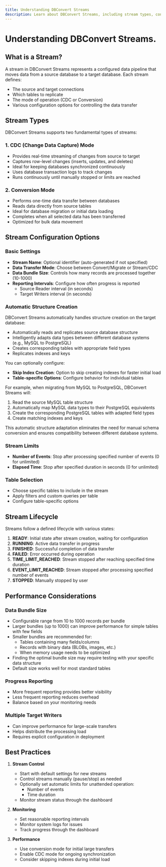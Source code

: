 ```yaml
---
title: Understanding DBConvert Streams
description: Learn about DBConvert Streams, including stream types, configuration options, and best practices.
---
```


# Understanding DBConvert Streams.

## What is a Stream?

A stream in DBConvert Streams represents a configured data pipeline that moves data from a source database to a target database. Each stream defines:
- The source and target connections
- Which tables to replicate
- The mode of operation (CDC or Conversion)
- Various configuration options for controlling the data transfer

## Stream Types

DBConvert Streams supports two fundamental types of streams:

### 1. CDC (Change Data Capture) Mode
- Provides real-time streaming of changes from source to target
- Captures row-level changes (inserts, updates, and deletes)
- Ideal for keeping databases synchronized continuously
- Uses database transaction logs to track changes
- Runs continuously until manually stopped or limits are reached

### 2. Conversion Mode
- Performs one-time data transfer between databases
- Reads data directly from source tables
- Ideal for database migration or initial data loading
- Completes when all selected data has been transferred
- Optimized for bulk data movement

## Stream Configuration Options

### Basic Settings
- **Stream Name**: Optional identifier (auto-generated if not specified)
- **Data Transfer Mode**: Choose between Convert/Migrate or Stream/CDC
- **Data Bundle Size**: Controls how many records are processed together (10-1000)
- **Reporting Intervals**: Configure how often progress is reported
  - Source Reader interval (in seconds)
  - Target Writers interval (in seconds)

### Automatic Structure Creation
DBConvert Streams automatically handles structure creation on the target database:
- Automatically reads and replicates source database structure
- Intelligently adapts data types between different database systems (e.g., MySQL to PostgreSQL)
- Creates corresponding tables with appropriate field types
- Replicates indexes and keys

You can optionally configure:
- **Skip Index Creation**: Option to skip creating indexes for faster initial load
- **Table-specific Options**: Configure behavior for individual tables

For example, when migrating from MySQL to PostgreSQL, DBConvert Streams will:
1. Read the source MySQL table structure
2. Automatically map MySQL data types to their PostgreSQL equivalents
3. Create the corresponding PostgreSQL tables with adapted field types
4. Create matching indexes and keys

This automatic structure adaptation eliminates the need for manual schema conversion and ensures compatibility between different database systems.

### Stream Limits
- **Number of Events**: Stop after processing specified number of events (0 for unlimited)
- **Elapsed Time**: Stop after specified duration in seconds (0 for unlimited)

### Table Selection
- Choose specific tables to include in the stream
- Apply filters and custom queries per table
- Configure table-specific options

## Stream Lifecycle

Streams follow a defined lifecycle with various states:

1. **READY**: Initial state after stream creation, waiting for configuration
2. **RUNNING**: Active data transfer in progress
3. **FINISHED**: Successful completion of data transfer
4. **FAILED**: Error occurred during operation
5. **TIME_LIMIT_REACHED**: Stream stopped after reaching specified time duration
6. **EVENT_LIMIT_REACHED**: Stream stopped after processing specified number of events
7. **STOPPED**: Manually stopped by user

## Performance Considerations

### Data Bundle Size
- Configurable range from 10 to 1000 records per bundle
- Larger bundles (up to 1000) can improve performance for simple tables with few fields
- Smaller bundles are recommended for:
  - Tables containing many fields/columns
  - Records with binary data (BLOBs, images, etc.)
  - When memory usage needs to be optimized
- Finding the optimal bundle size may require testing with your specific data structure
- Default size works well for most standard tables

### Progress Reporting
- More frequent reporting provides better visibility
- Less frequent reporting reduces overhead
- Balance based on your monitoring needs

### Multiple Target Writers
- Can improve performance for large-scale transfers
- Helps distribute the processing load
- Requires explicit configuration in deployment

## Best Practices

1. **Stream Control**
   - Start with default settings for new streams
   - Control streams manually (pause/stop) as needed
   - Optionally set automatic limits for unattended operation:
     - Number of events
     - Time duration
   - Monitor stream status through the dashboard

2. **Monitoring**
   - Set reasonable reporting intervals
   - Monitor system logs for issues
   - Track progress through the dashboard

3. **Performance**
   - Use conversion mode for initial large transfers
   - Enable CDC mode for ongoing synchronization
   - Consider skipping indexes during initial load